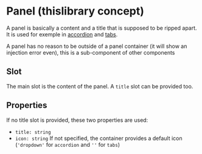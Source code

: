 # Panel (thislibrary concept)
A panel is basically a content and a title that is supposed to be ripped apart. It is used for exemple in [accordion](./accordion.md) and [tabs](./tabs.md).

A panel has no reason to be outside of a panel container (it will show an injection error even), this is a sub-component of other components

## Slot
The main slot is the content of the panel. A `title` slot can be provided too.

## Properties
If no title slot is provided, these two properties are used:
- `title: string`
- `icon: string` If not specified, the container provides a default icon (`'dropdown'` for `accordion` and `''` for `tabs`)